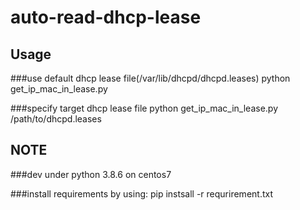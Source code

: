 # auto-read-dhcp-lease

## Usage
###use default dhcp lease file(/var/lib/dhcpd/dhcpd.leases)
python get_ip_mac_in_lease.py

###specify target dhcp lease file
python get_ip_mac_in_lease.py /path/to/dhcpd.leases

## NOTE
###dev under python 3.8.6 on centos7

###install requirements by using:
pip instsall -r requrirement.txt

